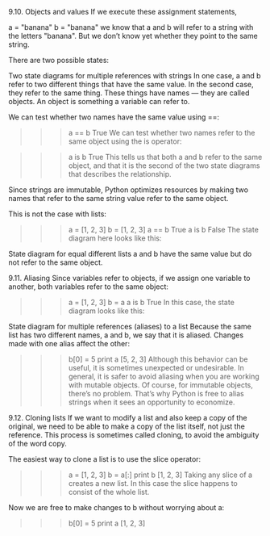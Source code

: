 9.10. Objects and values
If we execute these assignment statements,

a = "banana"
b = "banana"
we know that a and b will refer to a string with the letters "banana". But we don’t know yet whether they point to the same string.

There are two possible states:

Two state diagrams for multiple references with strings
In one case, a and b refer to two different things that have the same value. In the second case, they refer to the same thing. These things have names — they are called objects. An object is something a variable can refer to.

We can test whether two names have the same value using ==:

>>> a == b
True
We can test whether two names refer to the same object using the is operator:

>>> a is b
True
This tells us that both a and b refer to the same object, and that it is the second of the two state diagrams that describes the relationship.

Since strings are immutable, Python optimizes resources by making two names that refer to the same string value refer to the same object.

This is not the case with lists:

>>> a = [1, 2, 3]
>>> b = [1, 2, 3]
>>> a == b
True
>>> a is b
False
The state diagram here looks like this:

State diagram for equal different lists
a and b have the same value but do not refer to the same object.

9.11. Aliasing
Since variables refer to objects, if we assign one variable to another, both variables refer to the same object:

>>> a = [1, 2, 3]
>>> b = a
>>> a is b
True
In this case, the state diagram looks like this:

State diagram for multiple references (aliases) to a list
Because the same list has two different names, a and b, we say that it is aliased. Changes made with one alias affect the other:

>>> b[0] = 5
>>> print a
[5, 2, 3]
Although this behavior can be useful, it is sometimes unexpected or undesirable. In general, it is safer to avoid aliasing when you are working with mutable objects. Of course, for immutable objects, there’s no problem. That’s why Python is free to alias strings when it sees an opportunity to economize.

9.12. Cloning lists
If we want to modify a list and also keep a copy of the original, we need to be able to make a copy of the list itself, not just the reference. This process is sometimes called cloning, to avoid the ambiguity of the word copy.

The easiest way to clone a list is to use the slice operator:

>>> a = [1, 2, 3]
>>> b = a[:]
>>> print b
[1, 2, 3]
Taking any slice of a creates a new list. In this case the slice happens to consist of the whole list.

Now we are free to make changes to b without worrying about a:

>>> b[0] = 5
>>> print a
[1, 2, 3]
